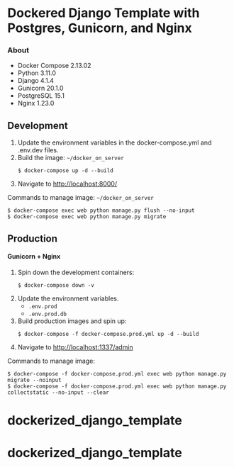 # Dockered Django Template with Postgres, Gunicorn, and Nginx

### About

- Docker Compose 2.13.02
- Python 3.11.0
- Django 4.1.4
- Gunicorn 20.1.0
- PostgreSQL 15.1
- Nginx 1.23.0

## Development
1. Update the environment variables in the docker-compose.yml and .env.dev files.
2. Build the image: `~/docker_on_server`
    ```shell
    $ docker-compose up -d --build
    ```
3. Navigate to  [http://localhost:8000/]()

Commands to manage image:
`~/docker_on_server`
```shell
$ docker-compose exec web python manage.py flush --no-input
$ docker-compose exec web python manage.py migrate
```


## Production
#### Gunicorn + Nginx
1. Spin down the development containers:
   ```shell
   $ docker-compose down -v
   ```
2. Update the environment variables.
   - `.env.prod`
   - `.env.prod.db`
3. Build production images and spin up:
   ```shell
   $ docker-compose -f docker-compose.prod.yml up -d --build
   ```
4. Navigate to [http://localhost:1337/admin]()


Commands to manage image:
```shell
$ docker-compose -f docker-compose.prod.yml exec web python manage.py migrate --noinput
$ docker-compose -f docker-compose.prod.yml exec web python manage.py collectstatic --no-input --clear
```
# dockerized_django_template
# dockerized_django_template
